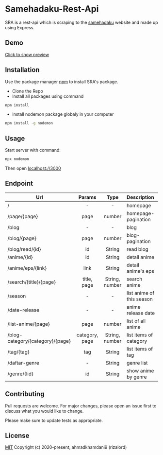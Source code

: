 # Samehadaku-Rest-Api

SRA is a rest-api which is scraping to the [samehadaku](https://samehadaku.vip) website and made up using Express.

## Demo
[Click to show preview](https://samehadaku-rest-api.herokuapp.com/)

## Installation

Use the package manager [npm](https://npmjs.com/) to install SRA's package.

* Clone the Repo
* Install all packages using command
```bash
npm install
```
* Install nodemon package globaly in your computer
```bash
npm install -g nodemon
```

## Usage

Start server with command:
```bash
npx nodemon
```
Then open [localhost://3000](localhost://3000)

## Endpoint

| Url        | Params           | Type | Description |
| ------------- |:-------------:| :-----:|  :-----|
| /      | - | - | homepage  
| /page/{page}    | page     |  number | homepage-pagination |
| /blog   | -     |  - | blog |
| /blog/{page}   | page     |  number | blog-pagination |
| /blog/read/{id}   | id     |  String | read blog |
| /anime/{id}   | id     |  String | detail anime |
| /anime/eps/{link}   | link     |  String | detail anime's eps |
| /search/{title}/{page}   | title, page     |  String, number | search anime |
| /season | -     |  - |list anime of this season|
| /date-release | -     |  - | anime release date |
| /list-anime/{page} | page     |  number | list of all anime |
| /blog-category/{category}/{page} | category, page     |  String, number | list items of category |
| /tag/{tag} | tag   |  String | list items of tag |
| /daftar-genre | -   |  String | genre list |
| /genre/{lid} | id   |  String | show anime by genre |




## Contributing
Pull requests are welcome. For major changes, please open an issue first to discuss what you would like to change.

Please make sure to update tests as appropriate.

## License
[MIT](https://choosealicense.com/licenses/mit/)
Copyright (c) 2020-present, ahmadkhamdani9 (rizalord)

